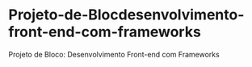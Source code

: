 # Projeto-de-Blocdesenvolvimento-front-end-com-frameworks
Projeto de Bloco: Desenvolvimento Front-end com Frameworks
